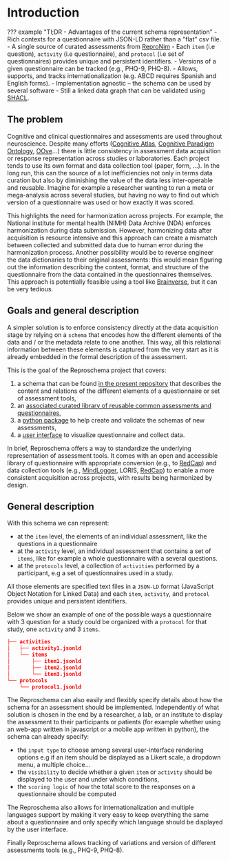 # Introduction

??? example "Tl;DR - Advantages of the current schema representation" 
    - Rich contexts for a questionnaire with JSON-LD rather than a "flat" csv file. 
    - A single source of curated assessments from [ReproNim](https://github.com/ReproNim) 
    - Each `item` (i.e question), `activity` (i.e questionnaire), and `protocol`
    (i.e set of questionnaires) provides unique and persistent identifiers. 
    - Versions of a given questionnaire can be tracked (e.g., PHQ-9, PHQ-8). 
    - Allows, supports, and tracks internationalization (e.g. ABCD requires Spanish
    and English forms). 
    - Implementation agnostic – the schema can be used by several software 
    - Still a linked data graph that can be validated using [SHACL](https://www.w3.org/TR/shacl/).

## The problem

Cognitive and clinical questionnaires and assessments are used throughout neuroscience. Despite many efforts 
([Cognitive Atlas](https://www.cognitiveatlas.org/), [Cognitive Paradigm Ontology](http://www.cogpo.org/), [OOve](???)...)
there is little consistency in assessment data acquisition or response representation across studies or laboratories. Each
project tends to use its own format and data collection tool (paper, form, ...). In the long run, this can the source of a
lot inefficiencies not only in terms data curation but also by diminishing the value of the data less inter-operable and reusable.
Imagine for example a researcher wanting to run a meta or mega-analysis across several studies, but having no way to find out
which version of a questionnaire was used or how exactly it was scored.

This highlights the need for harmonization across projects. For example, the National institute for mental health (NIMH)
Data Archive (NDA) enforces harmonization during data submission. However, harmonizing data after acquisition is resource
intensive and this approach can create a mismatch between collected and submitted data due to human error during the
harmonization process. Another possibility would be to reverse engineer the data dictionaries to their original assessments:
this would mean figuring out the information describing the content, format, and structure of the questionnaire from the
data contained in the questionnaires themselves. This approach is potentially feasible using a tool like [Brainverse](???), but
it can be very tedious.

## Goals and general description

A simpler solution is to enforce consistency directly at the data acquisition stage by relying on a `schema` that encodes 
how the different elements of the data and / or the metadata relate to one another. This way, all this relational 
information between these elements is captured from the very start as it is already embedded in the formal description 
of the assessment.

This is the goal of the Reproschema project that covers:

1. a schema that can be found [in the present repository](https://github.com/ReproNim/reproschema) that describes the content and relations of the different elements of a questionnaire or set of assessment tools,
2. an [associated curated library of reusable common assessments and questionnaires](https://github.com/ReproNim/reproschema-library),
3. a [python package](https://github.com/ReproNim/reproschema-py) to help create and validate the schemas of new assessments,
4. a [user interface](https://github.com/ReproNim/reproschema-ui) to visualize questionnaire and collect data.

In brief, Reproschema offers a way to standardize the underlying representation of assessment tools. It comes with an open 
and accessible library of questionnaire with appropriate conversion (e.g., to [RedCap](https://www.project-redcap.org/)) and data collection 
tools (e.g., [MindLogger](https://mindlogger.org/), LORIS, [RedCap](https://www.project-redcap.org/)) to enable a more consistent acquisition across projects, with results being harmonized by design.

## General description

With this schema we can represent:

- at the `item` level, the elements of an individual assessment, like the questions in a questionnaire
- at the `activity` level, an individual assessment that contains a set of `items`, like for example a whole questionnaire
  with a several questions.
- at the `protocols` level, a collection of `activities` performed by a participant, e.g a set of questionnaires used in 
  a study.

All those elements are specified text files in a `JSON-LD` format (JavaScript Object Notation for Linked Data) and each 
`item`, `activity`, and `protocol` provides unique and persistent identifiers.

Below we show an example of one of the possible ways a questionnaire with 3 question for a study could be organized 
with a `protocol` for that study, one `activity` and 3 `items`.

```json
├── activities
│   ├── activity1.jsonld
│   └── items
│       ├── item1.jsonld
│       ├── item2.jsonld
│       └── item3.jsonld
└── protocols
    └── protocol1.jsonld
```

The Reproschema can also easily and flexibly specify details about how the schema for an assessment should be implemented. 
Independently of what solution is chosen in the end by a researcher, a lab, or an institute to display the assessment to 
their participants or patients (for example whether using an web-app written in javascript or a mobile app written in 
python), the schema can already specify:

- the `input type` to choose among several user-interface rendering options e.g if an item should be displayed as a 
  Likert scale, a dropdown menu, a multiple choice...
- the `visibility` to decide whether a given `item` or `activity` should be displayed to the user and under which conditions,
- the `scoring logic` of how the total score to the responses on a questionnaire should be computed

The Reproschema also allows for internationalization and multiple languages support by making it very easy to keep everything 
the same about a questionnaire and only specify which language should be displayed by the user interface.

Finally Reproschema allows tracking of variations and version of different assessments tools (e.g., PHQ-9, PHQ-8).